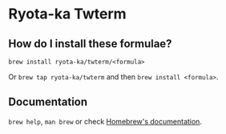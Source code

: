 # Ryota-ka Twterm

## How do I install these formulae?
`brew install ryota-ka/twterm/<formula>`

Or `brew tap ryota-ka/twterm` and then `brew install <formula>`.

## Documentation
`brew help`, `man brew` or check [Homebrew's documentation](https://docs.brew.sh).
